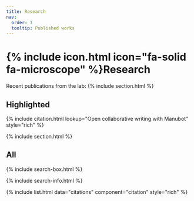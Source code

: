 ```yaml
---
title: Research
nav:
  order: 1
  tooltip: Published works
---
```


# {% include icon.html icon="fa-solid fa-microscope" %}Research

Recent publications from the lab:
{% include section.html %}

## Highlighted

{% include citation.html lookup="Open collaborative writing with Manubot" style="rich" %}

{% include section.html %}

## All

{% include search-box.html %}

{% include search-info.html %}

{% include list.html data="citations" component="citation" style="rich" %}
